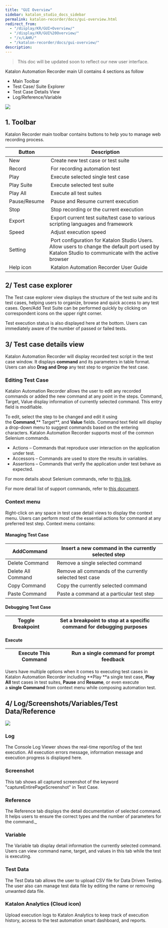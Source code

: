 ```yaml
---
title: "GUI Overview"
sidebar: katalon_studio_docs_sidebar
permalink: katalon-recorder/docs/gui-overview.html
redirect_from:
  - "/display/KR/GUI+Overview/"
  - "/display/KR/GUI%20Overview/"
  - "/x/LAHR/"
  - "/katalon-recorder/docs/gui-overview/"
description:
---
```


> This doc will be updated soon to reflect our new user interface.

Katalon Automation Recorder main UI contains 4 sections as follow

- Main Toolbar
- Test Case/ Suite Explorer
- Test Case Details View
- Log/Reference/Variable

![](https://github.com/katalon-studio/docs-images/raw/master/katalon-recorder/docs/gui-overview/image2018-3-1-183A563A39.png)

## 1. Toolbar

Katalon Recorder main toolbar contains buttons to help you to manage web recording process.

|  Button       |  Description                                                                                                                                       |
| ------------- | -------------------------------------------------------------------------------------------------------------------------------------------------- |
|  New          |  Create new test case or test suite                                                                                                                |
|  Record       |  For recording automation test                                                                                                                     |
|  Play         |  Execute selected single test case                                                                                                                 |
|  Play Suite   |  Execute selected test suite                                                                                                                       |
|  Play All     |  Execute all test suites                                                                                                                           |
|  Pause/Resume |  Pause and Resume current execution                                                                                                                |
|  Stop         |  Stop recording or the current execution                                                                                                           |
|  Export       |  Export current test suite/test case to various scripting languages and framework                                                                  |
|  Speed        |  Adjust execution speed                                                                                                                            |
|  Setting      |  Port configuration for Katalon Studio Users. Allow users to change the default port used by Katalon Studio to communicate with the active browser |
|  Help icon    |  Katalon Automation Recorder User Guide                                                                                                            |

## 2/ Test case explorer

The Test case explorer view displays the structure of the test suite and its test cases, helping users to organize, browse and quick access to any test cases. Open/Add Test Suite can be performed quickly by clicking on correspondent icons on the upper right corner.

Test execution status is also displayed here at the bottom. Users can immediately aware of the number of passed or failed tests.

## 3/ Test case details view

Katalon Automation Recorder will display recorded test script in the test case window. It displays **command** and its parameters in table format. Users can also **Drag and Drop** any test step to organize the test case.

### Editing Test Case

Katalon Automation Recorder allows the user to edit any recorded commands or added the new command at any point in the steps. Command, Target, Value display information of currently selected command. This entry field is modifiable.

To edit, select the step to be changed and edit it using the **Command**,** Target**, and **Value** fields. Command text field will display a drop-down menu to suggest commands based on the entering characters. Katalon Automation Recorder supports most of the common Selenium commands.

- Actions – Commands that reproduce user interaction on the application under test.
- Accessors – Commands are used to store the results in variables.
- Assertions – Commands that verify the application under test behave as expected.

For more details about Selenium commands, refer to [this link](http://www.seleniumhq.org/docs/02_selenium_ide.jsp#selenium-commands-selenese).

For more detail list of support commands, refer to [this document](/display/KR/Selenese+%28Selenium+IDE%29+Commands+Reference).

### Context menu

Right-click on any space in test case detail views to display the context menu. Users can perform most of the essential actions for command at any preferred test step. Context menu contains:

#### Managing Test Case

| AddCommand         | Insert a new command in the currently selected step     |
| ------------------ | ------------------------------------------------------- |
| Delete Command     | Remove a single selected command                        |
| Delete All Command | Remove all commands of the currently selected test case |
| Copy Command       | Copy the currently selected command                     |
| Paste Command      | Paste a command at a particular test step               |

#### Debugging Test Case

| Toggle Breakpoint | Set a breakpoint to stop at a specific command for debugging purposes |
| ----------------- | --------------------------------------------------------------------- |

#### Execute

| Execute This Command | Run a single command for prompt feedback |
| -------------------- | ---------------------------------------- |

Users have multiple options when it comes to executing test cases in Katalon Automation Recorder including **Play **a single test case, **Play All** test cases in test suites, **Pause** and **Resume**, or even execute a **single** **Command** from context menu while composing automation test.

## 4/ Log/Screenshots/Variables/Test Data/Reference

**![](https://github.com/katalon-studio/docs-images/raw/master/katalon-recorder/docs/gui-overview/image2018-3-1-183A583A48.png)**

### Log

The Console Log Viewer shows the real-time report/log of the test execution. All execution errors message, information message and execution progress is displayed here.

### Screenshot

This tab shows all captured screenshot of the keyword "captureEntirePageScreenshot" in Test Case.

### Reference

The Reference tab displays the detail documentation of selected command. It helps users to ensure the correct types and the number of parameters for the command._

### Variable

The Variable tab display detail information the currently selected command. Users can view command name, target, and values in this tab while the test is executing.

### Test Data

The Test Data tab allows the user to upload CSV file for Data Driven Testing. The user also can manage test data file by editing the name or removing unwanted data file.

### Katalon Analytics (Cloud icon)

Upload execution logs to Katalon Analytics to keep track of execution history, access to the test automation smart dashboard, and reports.
